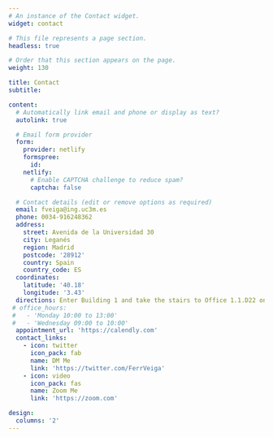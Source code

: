 ```yaml
---
# An instance of the Contact widget.
widget: contact

# This file represents a page section.
headless: true

# Order that this section appears on the page.
weight: 130

title: Contact
subtitle:

content:
  # Automatically link email and phone or display as text?
  autolink: true

  # Email form provider
  form:
    provider: netlify
    formspree:
      id:
    netlify:
      # Enable CAPTCHA challenge to reduce spam?
      captcha: false

  # Contact details (edit or remove options as required)
  email: fveiga@ing.uc3m.es
  phone: 0034-916248362
  address:
    street: Avenida de la Universidad 30
    city: Leganés
    region: Madrid
    postcode: '28912'
    country: Spain
    country_code: ES
  coordinates:
    latitude: '40.18'
    longitude: '3.43'
  directions: Enter Building 1 and take the stairs to Office 1.1.D22 on Floor 1
 # office_hours:
 #   - 'Monday 10:00 to 13:00'
 #   - 'Wednesday 09:00 to 10:00'
  appointment_url: 'https://calendly.com'
  contact_links:
    - icon: twitter
      icon_pack: fab
      name: DM Me
      link: 'https://twitter.com/FerrVeiga'
    - icon: video
      icon_pack: fas
      name: Zoom Me
      link: 'https://zoom.com'

design:
  columns: '2'
---
```

